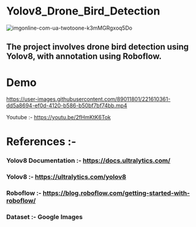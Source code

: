 # Yolov8_Drone_Bird_Detection




![imgonline-com-ua-twotoone-k3mMGRgxoq5Do](https://user-images.githubusercontent.com/89011801/221609859-c643eb02-7f3d-46a2-bb4e-239e105cd516.jpg)




## The project involves drone bird detection using Yolov8, with annotation using Roboflow.

# Demo

https://user-images.githubusercontent.com/89011801/221610361-dd5a8694-ef0d-4120-b586-b50bf7bf74bb.mp4

Youtube :- https://youtu.be/2fHmKtK6Tok




# References :-

### Yolov8 Documentation :- https://docs.ultralytics.com/
### Yolov8 :- https://ultralytics.com/yolov8
### Roboflow :- https://blog.roboflow.com/getting-started-with-roboflow/
### Dataset :- Google Images
